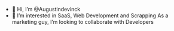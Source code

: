 - 👋 Hi, I’m @Augustindevinck
- 👀 I’m interested in SaaS, Web Development and Scrapping
   As a marketing guy, I’m looking to collaborate with Developers

<!---
Augustindevinck/Augustindevinck is a ✨ special ✨ repository because its `README.md` (this file) appears on your GitHub profile.
You can click the Preview link to take a look at your changes.
--->
